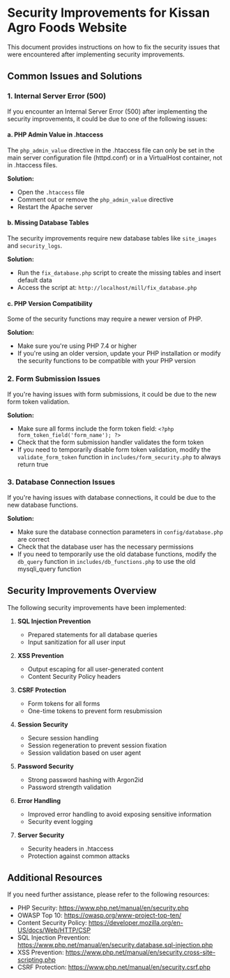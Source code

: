 # Security Improvements for Kissan Agro Foods Website

This document provides instructions on how to fix the security issues that were encountered after implementing security improvements.

## Common Issues and Solutions

### 1. Internal Server Error (500)

If you encounter an Internal Server Error (500) after implementing the security improvements, it could be due to one of the following issues:

#### a. PHP Admin Value in .htaccess

The `php_admin_value` directive in the .htaccess file can only be set in the main server configuration file (httpd.conf) or in a VirtualHost container, not in .htaccess files.

**Solution:**
- Open the `.htaccess` file
- Comment out or remove the `php_admin_value` directive
- Restart the Apache server

#### b. Missing Database Tables

The security improvements require new database tables like `site_images` and `security_logs`.

**Solution:**
- Run the `fix_database.php` script to create the missing tables and insert default data
- Access the script at: `http://localhost/mill/fix_database.php`

#### c. PHP Version Compatibility

Some of the security functions may require a newer version of PHP.

**Solution:**
- Make sure you're using PHP 7.4 or higher
- If you're using an older version, update your PHP installation or modify the security functions to be compatible with your PHP version

### 2. Form Submission Issues

If you're having issues with form submissions, it could be due to the new form token validation.

**Solution:**
- Make sure all forms include the form token field: `<?php form_token_field('form_name'); ?>`
- Check that the form submission handler validates the form token
- If you need to temporarily disable form token validation, modify the `validate_form_token` function in `includes/form_security.php` to always return true

### 3. Database Connection Issues

If you're having issues with database connections, it could be due to the new database functions.

**Solution:**
- Make sure the database connection parameters in `config/database.php` are correct
- Check that the database user has the necessary permissions
- If you need to temporarily use the old database functions, modify the `db_query` function in `includes/db_functions.php` to use the old mysqli_query function

## Security Improvements Overview

The following security improvements have been implemented:

1. **SQL Injection Prevention**
   - Prepared statements for all database queries
   - Input sanitization for all user input

2. **XSS Prevention**
   - Output escaping for all user-generated content
   - Content Security Policy headers

3. **CSRF Protection**
   - Form tokens for all forms
   - One-time tokens to prevent form resubmission

4. **Session Security**
   - Secure session handling
   - Session regeneration to prevent session fixation
   - Session validation based on user agent

5. **Password Security**
   - Strong password hashing with Argon2id
   - Password strength validation

6. **Error Handling**
   - Improved error handling to avoid exposing sensitive information
   - Security event logging

7. **Server Security**
   - Security headers in .htaccess
   - Protection against common attacks

## Additional Resources

If you need further assistance, please refer to the following resources:

- PHP Security: https://www.php.net/manual/en/security.php
- OWASP Top 10: https://owasp.org/www-project-top-ten/
- Content Security Policy: https://developer.mozilla.org/en-US/docs/Web/HTTP/CSP
- SQL Injection Prevention: https://www.php.net/manual/en/security.database.sql-injection.php
- XSS Prevention: https://www.php.net/manual/en/security.cross-site-scripting.php
- CSRF Protection: https://www.php.net/manual/en/security.csrf.php
